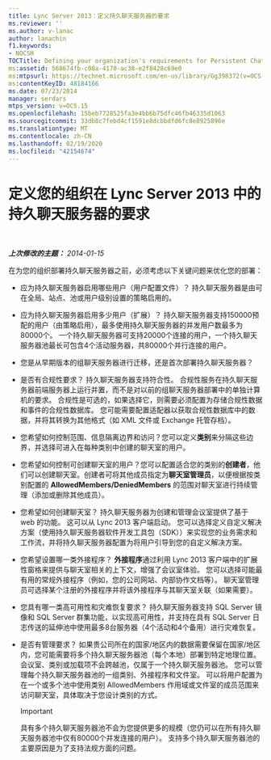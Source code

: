 ```yaml
---
title: Lync Server 2013：定义持久聊天服务器的要求
ms.reviewer: ''
ms.author: v-lanac
author: lanachin
f1.keywords:
- NOCSH
TOCTitle: Defining your organization's requirements for Persistent Chat Server
ms:assetid: 568674fb-c08a-4170-ac38-e2f8428c69e0
ms:mtpsurl: https://technet.microsoft.com/en-us/library/Gg398372(v=OCS.15)
ms:contentKeyID: 48184166
ms.date: 07/23/2014
manager: serdars
mtps_version: v=OCS.15
ms.openlocfilehash: 15beb7728525fa3e4bb6b75dfc46fb46335d1063
ms.sourcegitcommit: 33db8c7febd4cf1591e8dcbbdfd6fc8e8925896e
ms.translationtype: MT
ms.contentlocale: zh-CN
ms.lasthandoff: 02/19/2020
ms.locfileid: "42154674"
---
```

<div data-xmlns="http://www.w3.org/1999/xhtml">

<div class="topic" data-xmlns="http://www.w3.org/1999/xhtml" data-msxsl="urn:schemas-microsoft-com:xslt" data-cs="http://msdn.microsoft.com/">

<div data-asp="https://msdn2.microsoft.com/asp">

# <a name="defining-your-organizations-requirements-for-persistent-chat-server-in-lync-server-2013"></a>定义您的组织在 Lync Server 2013 中的持久聊天服务器的要求

</div>

<div id="mainSection">

<div id="mainBody">

<span> </span>

_**上次修改的主题：** 2014-01-15_

在为您的组织部署持久聊天服务器之前，必须考虑以下关键问题来优化您的部署：

  - 应为持久聊天服务器启用哪些用户（用户配置文件）？ 持久聊天服务器是由可在全局、站点、池或用户级别设置的策略启用的。

  - 应为持久聊天服务器启用多少用户（扩展）？ 持久聊天服务器支持150000预配的用户（由策略启用），最多使用持久聊天服务器的并发用户数最多为80000个。 一个持久聊天服务器可支持20000个连接的用户，一个持久聊天服务器池最长可包含4个活动服务器，共80000个并行连接的用户。

  - 您是从早期版本的组聊天服务器进行迁移，还是首次部署持久聊天服务器？

  - 是否有合规性要求？ 持久聊天服务器支持符合性。 合规性服务在持久聊天服务器前端服务器上运行并置，而不是对以前的组聊天服务器部署中的单独计算机的要求。 合规性是可选的，如果选择它，则需要必须配置为存储合规性数据和事件的合规性数据库。 您可能需要配置适配器以获取合规性数据库中的数据，并将其转换为其他格式（如 XML 文件或 Exchange 托管存档）。

  - 您希望如何控制范围、信息隔离边界和访问？您可以定义**类别**来分隔这些边界，并选择可进入在每种类别中创建的聊天室的用户。

  - 您希望如何控制可创建聊天室的用户？您可以配置适合您的类别的**创建者**，他们可以创建聊天室。创建者可将其他成员指定为**聊天室管理员**，以便根据按类别配置的 **AllowedMembers/DeniedMembers** 的范围对聊天室进行持续管理（添加或删除其他成员）。

  - 您希望如何创建聊天室？ 持久聊天服务器为创建和管理会议室提供了基于 web 的功能。 这可以从 Lync 2013 客户端启动。 您可以选择定义自定义解决方案（使用持久聊天服务器软件开发工具包（SDK））来实现您的业务需求和工作流，并将持久聊天服务器配置为将用户引导到您的自定义解决方案。

  - 您希望设置哪一类外接程序？ **外接程序**通过利用 Lync 2013 客户端中的扩展性窗格来提供与聊天室相关的上下文，增强了会议室体验。 您可以选择可能最有用的常规外接程序（例如，您的公司网站、内部协作文档等）。 聊天室管理员可选择某个注册的外接程序并将该外接程序与其聊天室关联（如果需要）。

  - 您具有哪一类高可用性和灾难恢复要求？ 持久聊天服务器支持 SQL Server 镜像和 SQL Server 群集功能，以实现高可用性，并支持在具有 SQL Server 日志传送的延伸池中使用最多8台服务器（4个活动和4个备用）进行灾难恢复。

  - 是否有管理要求？ 如果贵公司所在的国家/地区内的数据需要保留在国家/地区内，您可能需要将多个持久聊天服务器池（每个本地）部署到特定地理位置。 会议室、类别或加载项不会跨越池，仅属于一个持久聊天服务器池。 您可以管理每个持久聊天服务器池的一组类别、外接程序和文件室。 可以将用户配置为在一个或多个池中使用类别 AllowedMembers 作用域或文件室的成员范围来访问聊天室，具体取决于您设计类别的方式。
    
    <div>
    

    > [!IMPORTANT]  
    > 具有多个持久聊天服务器池不会为您提供更多的规模（您仍可以在所有持久聊天服务器池中仅有80000个并发连接的用户）。 支持多个持久聊天服务器池的主要原因是为了支持法规方面的问题。

    
    </div>

</div>

<span> </span>

</div>

</div>

</div>

